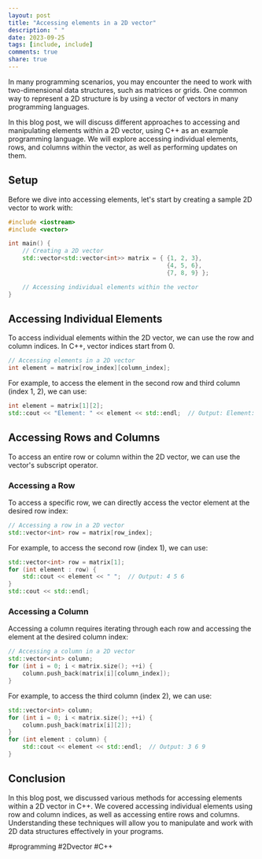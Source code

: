 ```yaml
---
layout: post
title: "Accessing elements in a 2D vector"
description: " "
date: 2023-09-25
tags: [include, include]
comments: true
share: true
---
```


In many programming scenarios, you may encounter the need to work with two-dimensional data structures, such as matrices or grids. One common way to represent a 2D structure is by using a vector of vectors in many programming languages. 

In this blog post, we will discuss different approaches to accessing and manipulating elements within a 2D vector, using C++ as an example programming language. We will explore accessing individual elements, rows, and columns within the vector, as well as performing updates on them.

## Setup

Before we dive into accessing elements, let's start by creating a sample 2D vector to work with:

```cpp
#include <iostream>
#include <vector>

int main() {
    // Creating a 2D vector
    std::vector<std::vector<int>> matrix = { {1, 2, 3}, 
                                             {4, 5, 6}, 
                                             {7, 8, 9} };

    // Accessing individual elements within the vector
}
```

## Accessing Individual Elements

To access individual elements within the 2D vector, we can use the row and column indices. In C++, vector indices start from 0.

```cpp
// Accessing elements in a 2D vector
int element = matrix[row_index][column_index];
```

For example, to access the element in the second row and third column (index 1, 2), we can use:

```cpp
int element = matrix[1][2];
std::cout << "Element: " << element << std::endl;  // Output: Element: 6
```

## Accessing Rows and Columns

To access an entire row or column within the 2D vector, we can use the vector's subscript operator.

### Accessing a Row

To access a specific row, we can directly access the vector element at the desired row index:

```cpp
// Accessing a row in a 2D vector
std::vector<int> row = matrix[row_index];
```

For example, to access the second row (index 1), we can use:

```cpp
std::vector<int> row = matrix[1];
for (int element : row) {
    std::cout << element << " ";  // Output: 4 5 6
}
std::cout << std::endl;
```

### Accessing a Column

Accessing a column requires iterating through each row and accessing the element at the desired column index:

```cpp
// Accessing a column in a 2D vector
std::vector<int> column;
for (int i = 0; i < matrix.size(); ++i) {
    column.push_back(matrix[i][column_index]);
}
```

For example, to access the third column (index 2), we can use:

```cpp
std::vector<int> column;
for (int i = 0; i < matrix.size(); ++i) {
    column.push_back(matrix[i][2]);
}
for (int element : column) {
    std::cout << element << std::endl;  // Output: 3 6 9
}
```

## Conclusion

In this blog post, we discussed various methods for accessing elements within a 2D vector in C++. We covered accessing individual elements using row and column indices, as well as accessing entire rows and columns. Understanding these techniques will allow you to manipulate and work with 2D data structures effectively in your programs.

#programming #2Dvector #C++